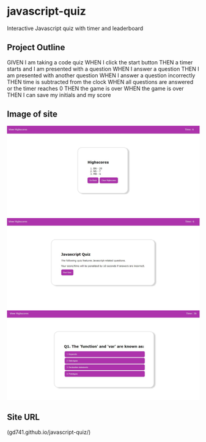 # javascript-quiz
Interactive Javascript quiz with timer and leaderboard 
## Project Outline

GIVEN I am taking a code quiz
WHEN I click the start button
THEN a timer starts and I am presented with a question
WHEN I answer a question
THEN I am presented with another question
WHEN I answer a question incorrectly
THEN time is subtracted from the clock
WHEN all questions are answered or the timer reaches 0
THEN the game is over
WHEN the game is over
THEN I can save my initials and my score

## Image of site ##
![alt text](https://github.com/gd741/Javascript-Quiz/blob/main/assets/images/Highscores.jpg)
![alt text](https://github.com/gd741/Javascript-Quiz/blob/main/assets/images/QuizStart.jpg)
![alt text](https://github.com/gd741/Javascript-Quiz/blob/main/assets/images/question.jpg)


## Site URL ##
(gd741.github.io/javascript-quiz/)
